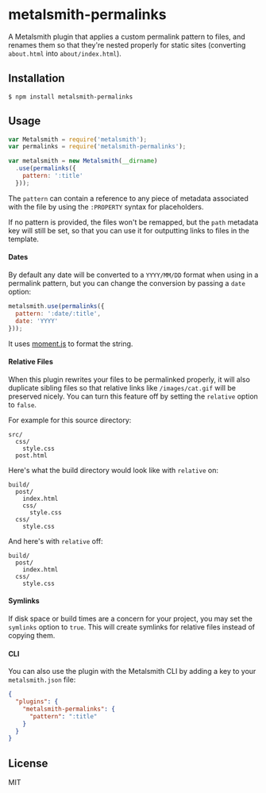 
# metalsmith-permalinks

  A Metalsmith plugin that applies a custom permalink pattern to files, and renames them so that they're nested properly for static sites (converting `about.html` into `about/index.html`).

## Installation

    $ npm install metalsmith-permalinks

## Usage

```js
var Metalsmith = require('metalsmith');
var permalinks = require('metalsmith-permalinks');

var metalsmith = new Metalsmith(__dirname)
  .use(permalinks({
    pattern: ':title'
  }));
```

  The `pattern` can contain a reference to any piece of metadata associated with the file by using the `:PROPERTY` syntax for placeholders.

  If no pattern is provided, the files won't be remapped, but the `path` metadata key will still be set, so that you can use it for outputting links to files in the template.

#### Dates

  By default any date will be converted to a `YYYY/MM/DD` format when using in a permalink pattern, but you can change the conversion by passing a `date` option:

```js
metalsmith.use(permalinks({
  pattern: ':date/:title',
  date: 'YYYY'
}));
```
  
  It uses [moment.js](http://momentjs.com/docs/#/displaying/format/) to format the string.

#### Relative Files

  When this plugin rewrites your files to be permalinked properly, it will also duplicate sibling files so that relative links like `/images/cat.gif` will be preserved nicely. You can turn this feature off by setting the `relative` option to `false`.

  For example for this source directory:

    src/
      css/
        style.css
      post.html

  Here's what the build directory would look like with `relative` on:

    build/
      post/
        index.html
        css/
          style.css
      css/
        style.css

  And here's with `relative` off:

    build/
      post/
        index.html
      css/
        style.css

#### Symlinks

  If disk space or build times are a concern for your project, you may set the ```symlinks``` option to ```true```. This will create symlinks for relative files instead of copying them.

#### CLI

  You can also use the plugin with the Metalsmith CLI by adding a key to your `metalsmith.json` file:

```json
{
  "plugins": {
    "metalsmith-permalinks": {
      "pattern": ":title"
    }
  }
}
```

## License

  MIT
